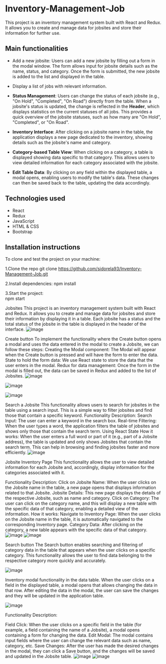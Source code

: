 # Inventory-Management-Job

This project is an inventory management system built with React and Redux. It allows you to create and manage data for jobsites and store their information for further use.

## Main functionalities
- Add a new jobsite: Users can add a new jobsite by filling out a form in the modal window. The form allows input for jobsite details such as the name, status, and category. Once the form is submitted, the new jobsite is added to the list and displayed in the table.
- Display a list of jobs with relevant information.
  
- **Status Management**: Users can change the status of each jobsite (e.g., "On Hold", "Completed", "On Road") directly from the table. When a jobsite's status is updated, the change is reflected in the **Header**, which displays statistics on the current statuses of all jobs. This provides a quick overview of the jobsite statuses, such as how many are "On Hold", "Completed", or "On Road".
- **Inventory Interface**: After clicking on a jobsite name in the table, the application displays a new page dedicated to the inventory, showing details such as the jobsite's name and category.
- **Category-based Table View**: When clicking on a category, a table is displayed showing data specific to that category. This allows users to view detailed information for each category associated with the jobsite.
- **Edit Table Data**: By clicking on any field within the displayed table, a modal opens, enabling users to modify the table's data. These changes can then be saved back to the table, updating the data accordingly.


## Technologies used
- React
- Redux
- JavaScript
- HTML & CSS
- Bootstrap

## Installation instructions
To clone and test the project on your machine:

1.Clone the repo
git clone https://github.com/sidorela93/Inventory-Management-Job.git

2.Install dependencies:
npm install

3.Start the project:   
npm start

Jobsites
This project is an inventory management system built with React and Redux. It allows you to create and manage data for jobsites and store their information by displaying it in a table.
Each jobsite has a status and the total status of the jobsite in the table is displayed in the header of the interface.
![image](https://github.com/user-attachments/assets/98ee084a-edc8-4d09-b3a9-a6a7ba064d21)

 
Create button
To implement the functionality where the Create button opens a modal and uses the data entered in the modal to create a Jobsite, we can follow these steps:
Creating the Modal component: The Modal will appear when the Create button is pressed and will have the form to enter the data.
State to hold the form data: We use React state to store the data that the user enters in the modal.
Redux for data management: Once the form in the modal is filled out, the data can be saved in Redux and added to the list of Jobsites.
 ![image](https://github.com/user-attachments/assets/61ce7332-5965-4d04-9643-b6b1d84e18c6)

 ![image](https://github.com/user-attachments/assets/bc95f38e-85aa-49c6-ae82-8341e3f68403)

 ![image](https://github.com/user-attachments/assets/98e6c13c-b221-4c5f-b768-66ce35141633)
 



 
Search a Jobsite
This functionality allows users to search for jobsites in the table using a search input. This is a simple way to filter jobsites and find those that contain a specific keyword.
Functionality Description:
Search Input: The user can enter a keyword in the search box.
Real-time Filtering: When the user types a word, the application filters the table of jobsites and shows only those that contain the search term.
Using React State
How it works:
When the user enters a full word or part of it (e.g., part of a Jobsite address), the table is updated and only shows Jobsites that contain the search term.
This can help in browsing and finding jobsites faster and more efficiently.
![image](https://github.com/user-attachments/assets/46db5b61-ea01-480d-b6a7-a6e98c6059fd)



 

Jobsite Inventory Page
This functionality allows the user to view detailed information for each Jobsite and, accordingly, display information for the categories associated with it.

Functionality Description:
Click on Jobsite Name: When the user clicks on the Jobsite name in the table, a new page opens that displays information related to that Jobsite.
Jobsite Details: This new page displays the details of the respective Jobsite, such as name and category.
Click on Category: The user can click on the category name, and this will display a new table with the specific data of that category, enabling a detailed view of the information.
How it works:
Navigate to Inventory Page: When the user clicks on the Jobsite name in the table, it is automatically navigated to the corresponding Inventory page.
Category Data: After clicking on the category, a new table appears with the specific data of that category.
![image](https://github.com/user-attachments/assets/38e2346d-30a5-4296-ac86-67eaaaf78aa7)
![image](https://github.com/user-attachments/assets/8bd5f6c4-0c4e-4f5d-8f90-a5eb30c9ebad)



 


 

Search button
The Search button enables searching and filtering of category data in the table that appears when the user clicks on a specific category. This functionality allows the user to find data belonging to the respective category more quickly and accurately.

 

![image](https://github.com/user-attachments/assets/81e0698f-10d9-4145-9282-6bb3c8bad388)




 Inventory modal functionality in the data table.
When the user clicks on a field in the displayed table, a modal opens that allows changing the data in that row. After editing the data in the modal, the user can save the changes and they will be updated in the application table.

![image](https://github.com/user-attachments/assets/bc98f9fb-a3a7-4f3d-90d8-45a0533a3e02)


Functionality Description:

Field Click: When the user clicks on a specific field in the table (for example, a field containing the name of a Jobsite), a modal opens containing a form for changing the data.
Edit Modal: The modal contains input fields where the user can change the relevant data such as name, category, etc.
Save Changes: After the user has made the desired changes in the modal, they can click a Save button, and the changes will be saved and updated in the Jobsite table.
![image](https://github.com/user-attachments/assets/d6c20800-dac9-4780-bc24-17459f63fbe5)
![image](https://github.com/user-attachments/assets/679ac319-927c-42fd-9b98-9824c6b66a49)




 




 
